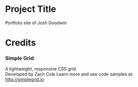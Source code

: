 # Project Title

Portfolio site of Josh Goodwin



# Credits

### Simple Grid
A lightweight, responsive CSS grid  
Developed by Zach Cole
Learn more and see code samples at: http://simplegrid.io

